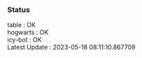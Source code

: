 ### Status


table : OK  
hogwarts : OK  
icy-bot : OK  
Latest Update : 2023-05-18 08:11:10.867709

